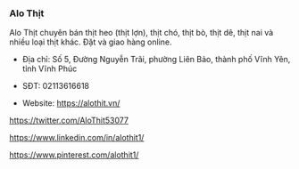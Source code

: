 ### Alo Thịt

Alo Thịt chuyên bán thịt heo (thịt lợn), thịt chó, thịt bò, thịt dê, thịt nai và nhiều loại thịt khác. Đặt và giao hàng online.

- Địa chỉ: Số 5, Đường Nguyễn Trãi, phường Liên Bảo, thành phố Vĩnh Yên, tỉnh Vĩnh Phúc

- SĐT: 02113616618

- Website: https://alothit.vn/

https://twitter.com/AloThit53077

https://www.linkedin.com/in/alothit1/

https://www.pinterest.com/alothit1/
